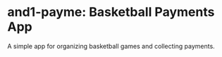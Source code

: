 # and1-payme: Basketball Payments App

A simple app for organizing basketball games and collecting payments.
